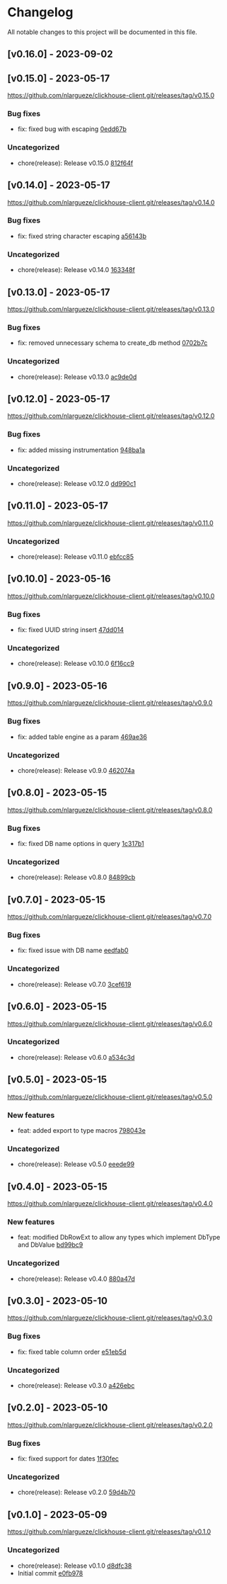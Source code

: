 # Changelog
    
All notable changes to this project will be documented in this file.

## [v0.16.0] - 2023-09-02

## [v0.15.0] - 2023-05-17

https://github.com/nlargueze/clickhouse-client.git/releases/tag/v0.15.0

### Bug fixes

- fix: fixed bug with escaping [0edd67b](https://github.com/nlargueze/clickhouse-client.git/commit/0edd67b13ccb2b32cd70bc86d204e09e71d9027b)

### Uncategorized

- chore(release): Release v0.15.0 [812f64f](https://github.com/nlargueze/clickhouse-client.git/commit/812f64fd4bfc48eb1865d4b509aa3dbece532abc)

## [v0.14.0] - 2023-05-17

https://github.com/nlargueze/clickhouse-client.git/releases/tag/v0.14.0

### Bug fixes

- fix: fixed string character escaping [a56143b](https://github.com/nlargueze/clickhouse-client.git/commit/a56143b2c62b0b16aca0f33d1fc729034776dd67)

### Uncategorized

- chore(release): Release v0.14.0 [163348f](https://github.com/nlargueze/clickhouse-client.git/commit/163348f190cf4034f359a80c11afbd52df68714c)

## [v0.13.0] - 2023-05-17

https://github.com/nlargueze/clickhouse-client.git/releases/tag/v0.13.0

### Bug fixes

- fix: removed unnecessary schema to create_db method [0702b7c](https://github.com/nlargueze/clickhouse-client.git/commit/0702b7c93c2582b4d394d8e0b4da3566415dcfac)

### Uncategorized

- chore(release): Release v0.13.0 [ac9de0d](https://github.com/nlargueze/clickhouse-client.git/commit/ac9de0d833d83f55c173d46cee4879db839d9ad7)

## [v0.12.0] - 2023-05-17

https://github.com/nlargueze/clickhouse-client.git/releases/tag/v0.12.0

### Bug fixes

- fix: added missing instrumentation [948ba1a](https://github.com/nlargueze/clickhouse-client.git/commit/948ba1a3137b6ffb0718526f08f26a7c6bcfae2f)

### Uncategorized

- chore(release): Release v0.12.0 [dd990c1](https://github.com/nlargueze/clickhouse-client.git/commit/dd990c1867153eaf93e907d22d61909b53afc34a)

## [v0.11.0] - 2023-05-17

https://github.com/nlargueze/clickhouse-client.git/releases/tag/v0.11.0

### Uncategorized

- chore(release): Release v0.11.0 [ebfcc85](https://github.com/nlargueze/clickhouse-client.git/commit/ebfcc85cf27f268695b97a153b69027f1053b501)

## [v0.10.0] - 2023-05-16

https://github.com/nlargueze/clickhouse-client.git/releases/tag/v0.10.0

### Bug fixes

- fix: fixed UUID string insert [47dd014](https://github.com/nlargueze/clickhouse-client.git/commit/47dd014723eebdce01c9a3345277caf5dd483aa4)

### Uncategorized

- chore(release): Release v0.10.0 [6f16cc9](https://github.com/nlargueze/clickhouse-client.git/commit/6f16cc97a1651ad151dee09d6cce8054e39877a7)

## [v0.9.0] - 2023-05-16

https://github.com/nlargueze/clickhouse-client.git/releases/tag/v0.9.0

### Bug fixes

- fix: added table engine as a param [469ae36](https://github.com/nlargueze/clickhouse-client.git/commit/469ae3624131ea5bcfe8e95c6a3d0d6e9ed89c1b)

### Uncategorized

- chore(release): Release v0.9.0 [462074a](https://github.com/nlargueze/clickhouse-client.git/commit/462074a26ad93083fd54f3374cedff369016d69e)

## [v0.8.0] - 2023-05-15

https://github.com/nlargueze/clickhouse-client.git/releases/tag/v0.8.0

### Bug fixes

- fix: fixed DB name options in query [1c317b1](https://github.com/nlargueze/clickhouse-client.git/commit/1c317b1697480d0184bcac6498bd317c0f876479)

### Uncategorized

- chore(release): Release v0.8.0 [84899cb](https://github.com/nlargueze/clickhouse-client.git/commit/84899cbbf55a15f9ce59ad7e5ce6f3dc6f21ed11)

## [v0.7.0] - 2023-05-15

https://github.com/nlargueze/clickhouse-client.git/releases/tag/v0.7.0

### Bug fixes

- fix: fixed issue with DB name [eedfab0](https://github.com/nlargueze/clickhouse-client.git/commit/eedfab02905c3f402a3f9a77144ff03e6e0ebac5)

### Uncategorized

- chore(release): Release v0.7.0 [3cef619](https://github.com/nlargueze/clickhouse-client.git/commit/3cef619ec3de255775c4740a8c3ac1635905f834)

## [v0.6.0] - 2023-05-15

https://github.com/nlargueze/clickhouse-client.git/releases/tag/v0.6.0

### Uncategorized

- chore(release): Release v0.6.0 [a534c3d](https://github.com/nlargueze/clickhouse-client.git/commit/a534c3df0ca4a72ed5d5ef5a45e8042b495203bc)

## [v0.5.0] - 2023-05-15

https://github.com/nlargueze/clickhouse-client.git/releases/tag/v0.5.0

### New features

- feat: added export to type macros [798043e](https://github.com/nlargueze/clickhouse-client.git/commit/798043eb9036d57f811ce716910b143e776c97df)

### Uncategorized

- chore(release): Release v0.5.0 [eeede99](https://github.com/nlargueze/clickhouse-client.git/commit/eeede99f101dbb2b2c2ffb976e8a553c681be5ec)

## [v0.4.0] - 2023-05-15

https://github.com/nlargueze/clickhouse-client.git/releases/tag/v0.4.0

### New features

- feat: modified DbRowExt to allow any types which implement DbType and DbValue [bd99bc9](https://github.com/nlargueze/clickhouse-client.git/commit/bd99bc93836cf004b932b6d26fa6a4eca939d173)

### Uncategorized

- chore(release): Release v0.4.0 [880a47d](https://github.com/nlargueze/clickhouse-client.git/commit/880a47d52fef1d2cf2c8d9c8d62bfe873372139d)

## [v0.3.0] - 2023-05-10

https://github.com/nlargueze/clickhouse-client.git/releases/tag/v0.3.0

### Bug fixes

- fix: fixed table column order [e51eb5d](https://github.com/nlargueze/clickhouse-client.git/commit/e51eb5df304918788e5a47762682f3fc949df5c8)

### Uncategorized

- chore(release): Release v0.3.0 [a426ebc](https://github.com/nlargueze/clickhouse-client.git/commit/a426ebc84c23c050169303b8b6b0be9df3f5ae0e)

## [v0.2.0] - 2023-05-10

https://github.com/nlargueze/clickhouse-client.git/releases/tag/v0.2.0

### Bug fixes

- fix: fixed support for dates [1f30fec](https://github.com/nlargueze/clickhouse-client.git/commit/1f30fec15cfbeea8ba82acb6cea080540998d03e)

### Uncategorized

- chore(release): Release v0.2.0 [59d4b70](https://github.com/nlargueze/clickhouse-client.git/commit/59d4b702343377a4f741147f6e58e05f6f4fbaeb)

## [v0.1.0] - 2023-05-09

https://github.com/nlargueze/clickhouse-client.git/releases/tag/v0.1.0

### Uncategorized

- chore(release): Release v0.1.0 [d8dfc38](https://github.com/nlargueze/clickhouse-client.git/commit/d8dfc38a7da81120feb63fe35931e4e7f323bb5d)
- Initial commit [e0fb978](https://github.com/nlargueze/clickhouse-client.git/commit/e0fb9780d5e007f0bd6a169a8a6860ff1db716a6)

